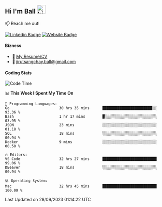 ## Hi I'm Ball <img src="https://user-images.githubusercontent.com/1303154/88677602-1635ba80-d120-11ea-84d8-d263ba5fc3c0.gif" width="28px" height="28px" alt="hi">
 
:mailbox: Reach me out!

[![Linkedin Badge](https://img.shields.io/badge/-Jirut-0e76a8?style=flat&labelColor=0e76a8&logo=linkedin&logoColor=white)](https://www.linkedin.com/in/jirut-sangchay-338370251)
[![Website Badge](https://img.shields.io/badge/Website-184aa8?logo=website&logoColor=)](https://resume-jirut.web.app)

<!-- TODO: Add last video link -->
#### Bizness
- :paperclip: [My Resume/CV](https://github.com/Jirut01/Jirut01/blob/main/resume_jirut.pdf)
- :email: jirutsangchay.ball@gmail.com

#### Coding Stats


<!--START_SECTION:waka-->
![Code Time](http://img.shields.io/badge/Code%20Time-359%20hrs%2038%20mins-blue)

📊 **This Week I Spent My Time On** 

```text
💬 Programming Languages: 
Go                       30 hrs 35 mins      ███████████████████████░░   93.36 % 
Bash                     1 hr 17 mins        █░░░░░░░░░░░░░░░░░░░░░░░░   03.95 % 
JSON                     23 mins             ░░░░░░░░░░░░░░░░░░░░░░░░░   01.18 % 
SQL                      18 mins             ░░░░░░░░░░░░░░░░░░░░░░░░░   00.94 % 
Docker                   9 mins              ░░░░░░░░░░░░░░░░░░░░░░░░░   00.50 % 

🔥 Editors: 
VS Code                  32 hrs 27 mins      █████████████████████████   99.06 % 
DBeaver                  18 mins             ░░░░░░░░░░░░░░░░░░░░░░░░░   00.94 % 

💻 Operating System: 
Mac                      32 hrs 45 mins      █████████████████████████   100.00 % 
```


 Last Updated on 29/09/2023 01:14:22 UTC
<!--END_SECTION:waka-->
